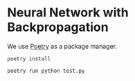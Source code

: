 # Neural Network with Backpropagation

We use [Poetry](https://python-poetry.org/docs/basic-usage/) as a package manager.

`poetry install`

`poetry run python test.py`
